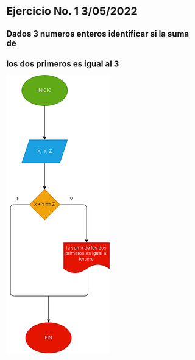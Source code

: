 # Ejercicio No. 1 3/05/2022

## Dados 3 numeros enteros identificar si la suma de
## los dos primeros es igual al 3

![Diagrama de flujo](3_enteros.png "Diagrama de flujo")